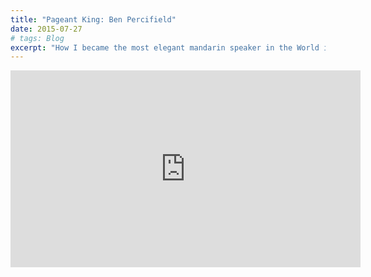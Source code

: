 ```yaml
---
title: "Pageant King: Ben Percifield"
date: 2015-07-27
# tags: Blog
excerpt: "How I became the most elegant mandarin speaker in the World in 2015"
---
```


<iframe width="560" height="315" src="https://youtu.be/H6E9ptNVIiA?t=972" frameborder="0" allow="accelerometer; autoplay; encrypted-media; gyroscope; loop; picture-in-picture" allowfullscreen></iframe>
